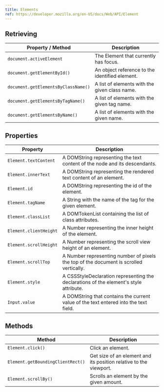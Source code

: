 ```yaml
---
title: Elements
ref: https://developer.mozilla.org/en-US/docs/Web/API/Element
---
```


## Retrieving

| Property / Method | Description |
| --- | --- |
| `document.activeElement` | The Element that currently has focus. |
| `document.getElementById()` | An object reference to the identified element. |
| `document.getElementsByClassName()` | A list of elements with the given class name. |
| `document.getElementsByTagName()` | A list of elements with the given tag name. |
| `document.getElementsByName()` | A list of elements with the given name. |

## Properties

| Property | Description |
| --- | --- |
| `Element.textContent` | A DOMString representing the text content of the node and its descendants. |
| `Element.innerText` | A DOMString representing the rendered text content of an element. |
| `Element.id` | A DOMString representing the id of the element. |
| `Element.tagName` | A String with the name of the tag for the given element. |
| `Element.classList` | A DOMTokenList containing the list of class attributes. |
| `Element.clientHeight` | A Number representing the inner height of the element. |
| `Element.scrollHeight` | A Number representing the scroll view height of an element. |
| `Element.scrollTop` | A Number representing number of pixels the top of the document is scrolled vertically. |
| `Element.style` | A CSSStyleDeclaration representing the declarations of the element's style attribute. |
| `Input.value` | A DOMString that contains the current value of the text entered into the text field. |

## Methods

| Method | Description |
| --- | --- |
| `Element.click()` | Click an element. |
| `Element.getBoundingClientRect()` | Get size of an element and its position relative to the viewport. |
| `Element.scrollBy()` | Scrolls an element by the given amount. |
